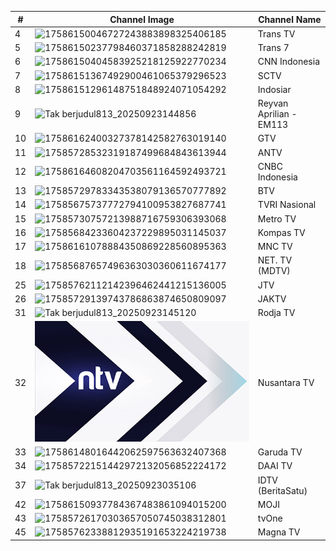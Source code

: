 \# | Channel Image | Channel Name |
-- | -- | --
4 | ![17586150046727243883898325406185](https://github.com/user-attachments/assets/f930c32b-dc97-46c9-82d7-f500fd38c558) | Trans TV
5 | ![17586150237798460371858288242819](https://github.com/user-attachments/assets/c2426c7d-8529-4898-9a1b-c5b36aaad445) | Trans 7
6 | ![17586150404583925218125922770234](https://github.com/user-attachments/assets/fca34d36-87ee-4531-bb22-0208d61c67c7) | CNN Indonesia
7 | ![17586151367492900461065379296523](https://github.com/user-attachments/assets/e4b233a6-7559-4079-90af-ebb9dfb5f8db) | SCTV
8 | ![17586151296148751848924071054292](https://github.com/user-attachments/assets/d9e68112-608c-42b7-8988-3d7b2eaa62dc) | Indosiar
9 | <img width="512" height="286" alt="Tak berjudul813_20250923144856" src="https://github.com/user-attachments/assets/51e7ce4a-60a2-4a27-b3b1-4a7df65fbab0" /> | Reyvan Aprilian \- EM113
10 | ![17586162400327378142582763019140](https://github.com/user-attachments/assets/55b9e1bd-444b-4c8e-8968-209f4c911e52) | GTV
11 | <img width="416" height="234" alt="17585728532319187499684843613944" src="https://github.com/user-attachments/assets/ff8ceb8b-0f47-42b0-96bb-422a14e9cb3b" /> | ANTV
12 | ![17586164608204703561164592493721](https://github.com/user-attachments/assets/da7cc7d5-404c-41dc-b2c4-7431a2f29f04) | CNBC Indonesia
13 | <img width="416" height="234" alt="17585729783343538079136570777892" src="https://github.com/user-attachments/assets/0dba9139-32f7-4683-acf1-5db7978376a4" /> | BTV
14 | ![17585675737772794100953827687741](https://github.com/user-attachments/assets/d0ed8437-bf58-48aa-b288-72ebd5ec7e92) | TVRI Nasional
15 | <img width="416" height="234" alt="17585730757213988716759306393068" src="https://github.com/user-attachments/assets/dc739366-b414-49f4-8786-fb4a86145dd6" /> | Metro TV
16 | ![17585684233604237229895031145037](https://github.com/user-attachments/assets/78d034a9-6578-4646-a135-52ee3d98724b) | Kompas TV
17 | ![17586161078884350869228560895363](https://github.com/user-attachments/assets/c9cc6aca-695a-4cbc-b554-f33b8f55670a) | MNC TV
18 | ![17585687657496363030360611674177](https://github.com/user-attachments/assets/e4b19860-9240-407a-bec6-522c2f021bf9) | NET. TV (MDTV)
25 | ![17585762112142396462441215136005](https://github.com/user-attachments/assets/f85c6f69-8b6c-4355-aa55-85e94564ff0b) | JTV
26 | ![17585729139743786863874650809097](https://github.com/user-attachments/assets/ebaaba69-43ee-4c3e-a68b-1c5ff7ef8bcd) | JAKTV
31 | <img width="512" height="288" alt="Tak berjudul813_20250923145120" src="https://github.com/user-attachments/assets/072f0ed0-325e-40db-a762-4b24e47dfad2" /> | Rodja TV
32 | ![Nusantara TV](https://github.com/TG635-alt126xA/ExtendedMaster113/blob/main/assets/thumb.jpg) | Nusantara TV
33 | ![17586148016442062597563632407368](https://github.com/user-attachments/assets/7c3f1a79-fc8d-4a4d-a1d2-43f810842f9f) | Garuda TV
34 | ![17585722151442972132056852224172](https://github.com/user-attachments/assets/6a11d6cc-40bb-4a79-a4d7-8ab6d93bde84) | DAAI TV
37 | <img width="512" height="287" alt="Tak berjudul813_20250923035106" src="https://github.com/user-attachments/assets/4101b7a4-2122-4d9f-80db-bfc2c1a452c0" /> | IDTV (BeritaSatu)
42 | ![17586150937784367483861094015200](https://github.com/user-attachments/assets/eb60b66d-5838-49a3-8168-5ac726c3e94b) | MOJI
43 | <img width="336" height="189" alt="17585726170303657050745038312801" src="https://github.com/user-attachments/assets/d968140e-3c73-4069-9c3b-26393a2cb7d4" /> | tvOne
45 | ![17585762338812935191653224219738](https://github.com/user-attachments/assets/33397cf3-d5c6-4959-84a3-faf96637c7e5) | Magna TV
